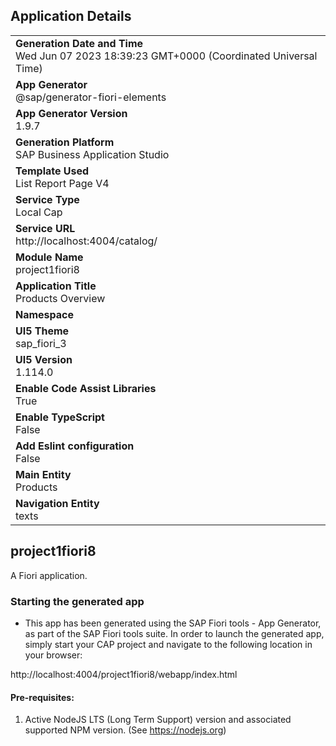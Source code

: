## Application Details
|               |
| ------------- |
|**Generation Date and Time**<br>Wed Jun 07 2023 18:39:23 GMT+0000 (Coordinated Universal Time)|
|**App Generator**<br>@sap/generator-fiori-elements|
|**App Generator Version**<br>1.9.7|
|**Generation Platform**<br>SAP Business Application Studio|
|**Template Used**<br>List Report Page V4|
|**Service Type**<br>Local Cap|
|**Service URL**<br>http://localhost:4004/catalog/
|**Module Name**<br>project1fiori8|
|**Application Title**<br>Products Overview|
|**Namespace**<br>|
|**UI5 Theme**<br>sap_fiori_3|
|**UI5 Version**<br>1.114.0|
|**Enable Code Assist Libraries**<br>True|
|**Enable TypeScript**<br>False|
|**Add Eslint configuration**<br>False|
|**Main Entity**<br>Products|
|**Navigation Entity**<br>texts|

## project1fiori8

A Fiori application.

### Starting the generated app

-   This app has been generated using the SAP Fiori tools - App Generator, as part of the SAP Fiori tools suite.  In order to launch the generated app, simply start your CAP project and navigate to the following location in your browser:

http://localhost:4004/project1fiori8/webapp/index.html

#### Pre-requisites:

1. Active NodeJS LTS (Long Term Support) version and associated supported NPM version.  (See https://nodejs.org)


